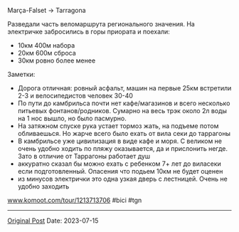 Marça-Falset -> Tarragona

Разведали часть веломаршрута  регионального значения. На электричке забросились в горы приората и поехали:
- 10км 400м набора
- 20км 600м сброса
- 30км ровно более менее

Заметки:
- Дорога отличная: ровный асфальт, машин на первые 25км встретили 2-3 и велосипедистов человек 30-40
- По пути до камбрильса почти нет кафе/магазинов и всего несколько питьевых фонтанов/родников. Сумарно на весь трэк около 2л воды на 1 нос вышло, но было пасмурно.
- На затяжном спуске рука устает тормоз жать, на подъеме потом обливаешься. Но жарче всего было ехать от вила секи до таррагоны
- В камбрильсе уже цивилизация в виде кафе и моря. С великом не очень удобно ходить по пляжу оказывается, да и прислонить негде. Зато в отличие от Таррагоны работает душ
- аккуратно сказал бы можно ехать с ребенком 7+ лет до виласеки если подготовленный. Опасения что подьем 10км не будет оценен
- из минусов электрички это одна узкая дверь с лестницей. Очень не удобно заходить

www.komoot.com/tour/1213713706
#bici #tgn

---
[Original Post](https://t.me/lev2tarragona/1345)
Date: 2023-07-15

